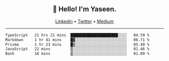 <h2 align="center">👋 Hello! I'm Yaseen.</h2>
<p align="center">
  <a href="https://www.linkedin.com/in/yaseenkc/">Linkedin</a> •
  <a href="https://twitter.com/yaseeenkc">Twitter</a> •
  <a href="https://medium.com/@yaseen-kc">Medium</a>
</p>


<!--- 🔭 I’m currently working at []() as an  -->
<!--- - 💬 Ask me about **Javascript, React and Git** -->
<!--- - 📫 How to reach me: [@kc.yaseen](https://instagram.com/kc.yaseen) on Instagram -->
<!--- - ⚡ Fun fact: Big Fan of the :zap: emoji -->

-------

<!--START_SECTION:waka-->

```txt
TypeScript   21 hrs 21 mins  █████████████████████░░░░   84.59 %
Markdown     1 hr 41 mins    █▓░░░░░░░░░░░░░░░░░░░░░░░   06.71 %
Prisma       1 hr 23 mins    █▒░░░░░░░░░░░░░░░░░░░░░░░   05.49 %
JavaScript   22 mins         ▒░░░░░░░░░░░░░░░░░░░░░░░░   01.46 %
Bash         16 mins         ▒░░░░░░░░░░░░░░░░░░░░░░░░   01.09 %
```

<!--END_SECTION:waka-->
